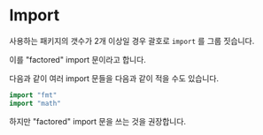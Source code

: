 # Import

사용하는 패키지의 갯수가 2개 이상일 경우 괄호로 `import` 를 그룹 짓습니다.

이를 "factored" import 문이라고 합니다.

다음과 같이 여러 import 문들을 다음과 같이 적을 수도 있습니다.

```go
import "fmt"
import "math"
```

하지만 "factored" import 문을 쓰는 것을 권장합니다.
